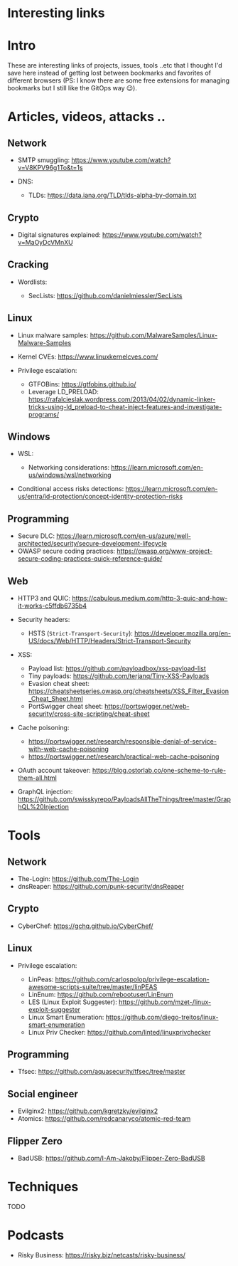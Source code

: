 # Interesting links

# Intro

These are interesting links of projects, issues, tools ..etc that I thought I'd save here instead of getting lost between bookmarks and favorites of different browsers (PS: I know there are some free extensions for managing bookmarks but I still like the GitOps way :wink:).

# Articles, videos, attacks ..

## Network

- SMTP smuggling: <https://www.youtube.com/watch?v=V8KPV96g1To&t=1s>

- DNS:

  - TLDs: <https://data.iana.org/TLD/tlds-alpha-by-domain.txt>

## Crypto

- Digital signatures explained: <https://www.youtube.com/watch?v=MaOyDcVMnXU>

## Cracking

- Wordlists:

  - SecLists: <https://github.com/danielmiessler/SecLists>

## Linux

- Linux malware samples: <https://github.com/MalwareSamples/Linux-Malware-Samples>
- Kernel CVEs: <https://www.linuxkernelcves.com/>

- Privilege escalation:

  - GTFOBins: <https://gtfobins.github.io/>
  - Leverage LD_PRELOAD: <https://rafalcieslak.wordpress.com/2013/04/02/dynamic-linker-tricks-using-ld_preload-to-cheat-inject-features-and-investigate-programs/>

## Windows

- WSL:

  - Networking considerations: <https://learn.microsoft.com/en-us/windows/wsl/networking>
 
- Conditional access risks detections: <https://learn.microsoft.com/en-us/entra/id-protection/concept-identity-protection-risks>

## Programming

- Secure DLC: <https://learn.microsoft.com/en-us/azure/well-architected/security/secure-development-lifecycle>
- OWASP secure coding practices: <https://owasp.org/www-project-secure-coding-practices-quick-reference-guide/>

## Web

- HTTP3 and QUIC: https://cabulous.medium.com/http-3-quic-and-how-it-works-c5ffdb6735b4

- Security headers:

  - HSTS (`Strict-Transport-Security`): <https://developer.mozilla.org/en-US/docs/Web/HTTP/Headers/Strict-Transport-Security>

- XSS:

  - Payload list: <https://github.com/payloadbox/xss-payload-list>
  - Tiny payloads: <https://github.com/terjanq/Tiny-XSS-Payloads>
  - Evasion cheat sheet: <https://cheatsheetseries.owasp.org/cheatsheets/XSS_Filter_Evasion_Cheat_Sheet.html>
  - PortSwigger cheat sheet: <https://portswigger.net/web-security/cross-site-scripting/cheat-sheet>

- Cache poisoning:

  - <https://portswigger.net/research/responsible-denial-of-service-with-web-cache-poisoning>
  - <https://portswigger.net/research/practical-web-cache-poisoning>

- OAuth account takeover: <https://blog.ostorlab.co/one-scheme-to-rule-them-all.html>
- GraphQL injection: <https://github.com/swisskyrepo/PayloadsAllTheThings/tree/master/GraphQL%20Injection>

# Tools

## Network

- The-Login: <https://github.com/The-Login>
- dnsReaper: <https://github.com/punk-security/dnsReaper>

## Crypto

- CyberChef: <https://gchq.github.io/CyberChef/>

## Linux

- Privilege escalation:

  - LinPeas: <https://github.com/carlospolop/privilege-escalation-awesome-scripts-suite/tree/master/linPEAS>
  - LinEnum: <https://github.com/rebootuser/LinEnum>
  - LES (Linux Exploit Suggester): <https://github.com/mzet-/linux-exploit-suggester>
  - Linux Smart Enumeration: <https://github.com/diego-treitos/linux-smart-enumeration>
  - Linux Priv Checker: <https://github.com/linted/linuxprivchecker>

## Programming

- Tfsec: <https://github.com/aquasecurity/tfsec/tree/master>

## Social engineer

- Evilginx2: <https://github.com/kgretzky/evilginx2>
- Atomics: <https://github.com/redcanaryco/atomic-red-team>

## Flipper Zero

- BadUSB: <https://github.com/I-Am-Jakoby/Flipper-Zero-BadUSB>

# Techniques

TODO

# Podcasts

- Risky Business: <https://risky.biz/netcasts/risky-business/>

